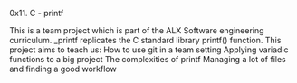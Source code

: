 0x11. C - printf

This is a team project which is part of the ALX Software engineering curriculum. _printf replicates the C standard library printf() function.
This project aims to teach us:
How to use git in a team setting Applying variadic functions to a big project The complexities of printf Managing a lot of files and finding a good workflow
